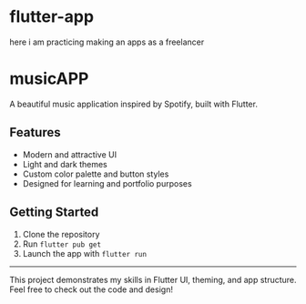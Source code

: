 # flutter-app
here i am practicing making an apps as a freelancer 
# musicAPP

A beautiful music application inspired by Spotify, built with Flutter.

## Features

- Modern and attractive UI
- Light and dark themes
- Custom color palette and button styles
- Designed for learning and portfolio purposes

## Getting Started

1. Clone the repository
2. Run `flutter pub get`
3. Launch the app with `flutter run`

---

This project demonstrates my skills in Flutter UI, theming, and app structure.  
Feel free to check out the code and design!
